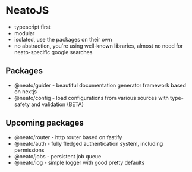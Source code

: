 # NeatoJS

- typescript first
- modular
- isolated, use the packages on their own
- no abstraction, you're using well-known libraries, almost no need for neato-specific google searches

## Packages
- @neato/guider - beautiful documentation generator framework based on nextjs
- @neato/config - load configurations from various sources with type-safety and validation (BETA)

## Upcoming packages
- @neato/router - http router based on fastify
- @neato/auth - fully fledged authentication system, including permissions
- @neato/jobs - persistent job queue
- @neato/log - simple logger with good pretty defaults
